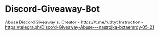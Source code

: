 # Discord-Giveaway-Bot
Abuse Discord Giveaway`s. Creator - https://t.me/rudtyt Instruction - https://telegra.ph/Discord-Giveaway-Abuse---nastrojka-botaemrdy-05-21
